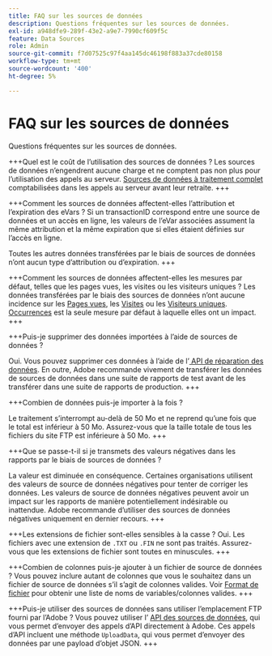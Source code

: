 ```yaml
---
title: FAQ sur les sources de données
description: Questions fréquentes sur les sources de données.
exl-id: a948dfe9-289f-43e2-a9e7-7990cf609f5c
feature: Data Sources
role: Admin
source-git-commit: f7d07525c97f4aa145dc46198f883a37cde80158
workflow-type: tm+mt
source-wordcount: '400'
ht-degree: 5%

---
```


# FAQ sur les sources de données

Questions fréquentes sur les sources de données.

+++Quel est le coût de l’utilisation des sources de données ?
Les sources de données n’engendrent aucune charge et ne comptent pas non plus pour l’utilisation des appels au serveur. [Sources de données à traitement complet](full-processing-eol.md) comptabilisées dans les appels au serveur avant leur retraite.
+++

+++Comment les sources de données affectent-elles l’attribution et l’expiration des eVars ?
Si un transactionID correspond entre une source de données et un accès en ligne, les valeurs de l’eVar associées assument la même attribution et la même expiration que si elles étaient définies sur l’accès en ligne.

Toutes les autres données transférées par le biais de sources de données n’ont aucun type d’attribution ou d’expiration.
+++

+++Comment les sources de données affectent-elles les mesures par défaut, telles que les pages vues, les visites ou les visiteurs uniques ?
Les données transférées par le biais des sources de données n’ont aucune incidence sur les [Pages vues](/help/components/metrics/page-views.md), les [Visites](/help/components/metrics/visits.md) ou les [Visiteurs uniques](/help/components/metrics/unique-visitors.md). [Occurrences](/help/components/metrics/occurrences.md) est la seule mesure par défaut à laquelle elles ont un impact.
+++

+++Puis-je supprimer des données importées à l’aide de sources de données ?

Oui. Vous pouvez supprimer ces données à l’aide de l’[ API de réparation des données](https://developer.adobe.com/analytics-apis/docs/2.0/guides/endpoints/data-repair/). En outre, Adobe recommande vivement de transférer les données de sources de données dans une suite de rapports de test avant de les transférer dans une suite de rapports de production.
+++

+++Combien de données puis-je importer à la fois ?

Le traitement s’interrompt au-delà de 50 Mo et ne reprend qu’une fois que le total est inférieur à 50 Mo. Assurez-vous que la taille totale de tous les fichiers du site FTP est inférieure à 50 Mo.
+++

+++Que se passe-t-il si je transmets des valeurs négatives dans les rapports par le biais de sources de données ?

La valeur est diminuée en conséquence. Certaines organisations utilisent des valeurs de source de données négatives pour tenter de corriger les données. Les valeurs de source de données négatives peuvent avoir un impact sur les rapports de manière potentiellement indésirable ou inattendue. Adobe recommande d’utiliser des sources de données négatives uniquement en dernier recours.
+++

+++Les extensions de fichier sont-elles sensibles à la casse ?
Oui. Les fichiers avec une extension de `.TXT` ou `.FIN` ne sont pas traités. Assurez-vous que les extensions de fichier sont toutes en minuscules.
+++

+++Combien de colonnes puis-je ajouter à un fichier de source de données ?
Vous pouvez inclure autant de colonnes que vous le souhaitez dans un fichier de source de données s’il s’agit de colonnes valides. Voir [Format de fichier](file-format.md) pour obtenir une liste de noms de variables/colonnes valides.
+++

+++Puis-je utiliser des sources de données sans utiliser l’emplacement FTP fourni par l’Adobe ?
Vous pouvez utiliser l’ [ API des sources de données](https://developer.adobe.com/analytics-apis/docs/1.4/guides/data-sources/), qui vous permet d’envoyer des appels d’API directement à Adobe. Ces appels d’API incluent une méthode `UploadData`, qui vous permet d’envoyer des données par une payload d’objet JSON.
+++

